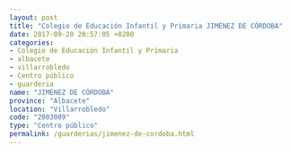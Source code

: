 ```yaml
---
layout: post
title: "Colegio de Educación Infantil y Primaria JIMÉNEZ DE CÓRDOBA"
date: 2017-09-20 20:57:05 +0200
categories:
- Colegio de Educación Infantil y Primaria
- albacete
- villarrobledo
- Centro público
- guarderia
name: "JIMÉNEZ DE CÓRDOBA"
province: "Albacete"
location: "Villarrobledo"
code: "2003089"
type: "Centro público"
permalink: /guarderias/jimenez-de-cordoba.html
---
```

